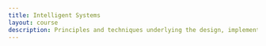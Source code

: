 ```yaml
---
title: Intelligent Systems
layout: course
description: Principles and techniques underlying the design, implementation and evaluation of intelligent computational systems. Applications of artificial intelligence to natural language understanding, image understanding and computer-based expert and advisor systems. Advanced symbolic programming methodology.
---
```

